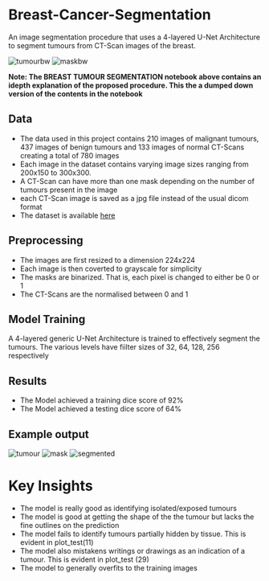 # Breast-Cancer-Segmentation
An image segmentation procedure that uses a 4-layered U-Net Architecture to segment tumours from CT-Scan images of the breast.

![tumourbw](https://user-images.githubusercontent.com/61668807/211711623-2197f57f-8aba-4a96-a5c0-e44aae8f0ebf.png)
![maskbw](https://user-images.githubusercontent.com/61668807/211711632-2ff9d1ad-80d3-470b-b713-8cd44c17aa22.png)

<b> Note: The BREAST TUMOUR SEGMENTATION notebook above contains an idepth explanation of the proposed procedure. This the a dumped down version of the contents in the notebook </b>


## Data
- The data used in this project contains 210 images of malignant tumours, 437 images of benign tumours and 133 images of normal CT-Scans creating a total of 780 images
- Each image in the dataset contains varying image sizes ranging from 200x150 to 300x300.
- A CT-Scan can have more than one mask depending on the number of tumours present in the image
- each CT-Scan image is saved as a jpg file instead of the usual dicom format
- The dataset is available [here](https://drive.google.com/drive/folders/1Q75Eiz0PPBLHvDZfrIvWA9zqtBuw_8W7?usp=sharing)

## Preprocessing
- The images are first resized to a dimension 224x224
- Each image is then coverted to grayscale for simplicity
- The masks are binarized. That is, each pixel is changed to either be 0 or 1
- The CT-Scans are the normalised between 0 and 1

## Model Training
A 4-layered generic U-Net Architecture is trained to effectively segment the tumours. The various levels have fiilter sizes of 32, 64, 128, 256 respectively

## Results
- The Model achieved a training dice score of 92%
- The Model achieved a testing dice score of 64%

## Example output
![tumour](https://user-images.githubusercontent.com/61668807/211706649-5d809f94-5f25-4d3c-8c9a-d6b6e8d2b4e6.png)
![mask](https://user-images.githubusercontent.com/61668807/211706663-d321c865-ffe2-4edd-a6ba-8e73cb94dfdd.png)
![segmented](https://user-images.githubusercontent.com/61668807/211706675-690c5ada-c65b-4738-9d3a-2e6561f4093f.png)

# Key Insights
- The model is really good as identifying isolated/exposed tumours 
- The model is good at getting the shape of the the tumour but lacks the fine outlines on the prediction
-  The model fails to identify tumours partially hidden by tissue. This is evident in plot_test(11)
- The model also mistakens writings or drawings as an indication of a tumour. This is evident in plot_test (29)
- The model to generally overfits to the training images
